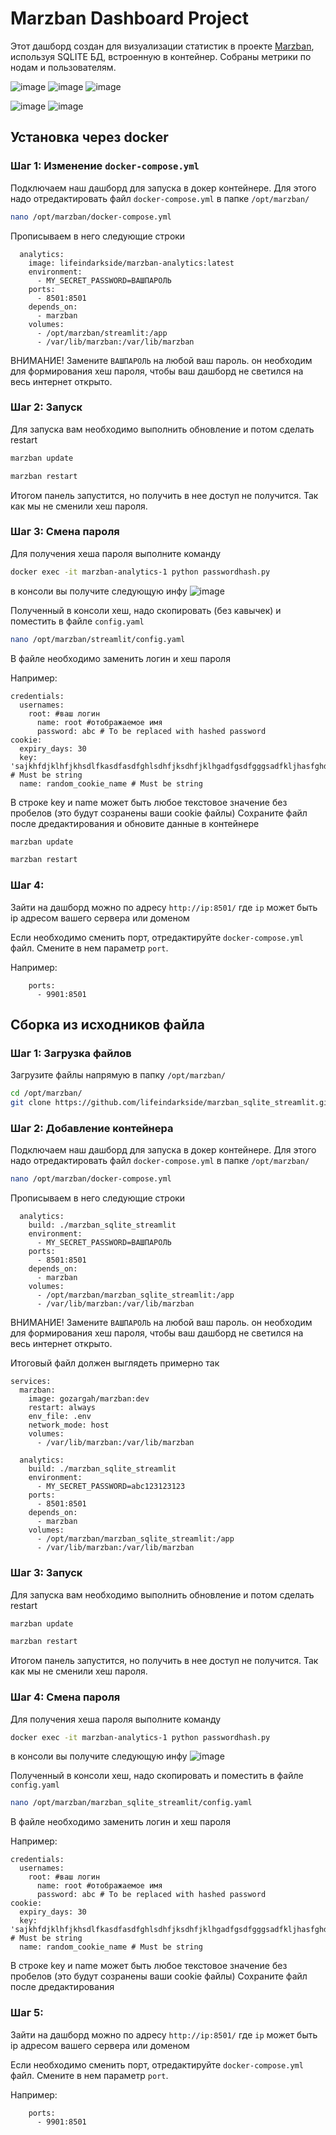 # Marzban Dashboard Project

Этот дашборд создан для визуализации статистик в проекте [Marzban](https://github.com/Gozargah/Marzban), используя SQLITE БД, встроенную в контейнер.
Собраны метрики по нодам и пользователям. 

![image](https://github.com/lifeindarkside/marzban_sqlite_streamlit/assets/66727826/2fd39235-9139-46a2-a734-2e200edf7861)
![image](https://github.com/lifeindarkside/marzban_sqlite_streamlit/assets/66727826/daaca12f-0e37-4542-a303-e44bb31c6b04)
![image](https://github.com/lifeindarkside/marzban_sqlite_streamlit/assets/66727826/6b54c4ce-f303-4bcb-8070-93ab9e8de191)

![image](https://github.com/lifeindarkside/marzban_mysql_streamlit/assets/66727826/8fcd7d19-1a5f-408d-8f83-7d5afc5da219)
![image](https://github.com/lifeindarkside/marzban_mysql_streamlit/assets/66727826/f55a79ec-2889-4897-8500-540a44c09b7b)


## Установка через docker

### Шаг 1: Изменение `docker-compose.yml`

Подключаем наш дашборд для запуска в докер контейнере. Для этого надо отредактировать файл `docker-compose.yml` в папке `/opt/marzban/` 

```bash
nano /opt/marzban/docker-compose.yml
```
Прописываем в него следующие строки
```
  analytics:
    image: lifeindarkside/marzban-analytics:latest
    environment: 
      - MY_SECRET_PASSWORD=ВАШПАРОЛЬ
    ports:
      - 8501:8501
    depends_on:
      - marzban
    volumes:
      - /opt/marzban/streamlit:/app
      - /var/lib/marzban:/var/lib/marzban
```

ВНИМАНИЕ! Замените `ВАШПАРОЛЬ` на любой ваш пароль. он необходим для формирования хеш пароля, чтобы ваш дашборд не светился на весь интернет открыто.

### Шаг 2: Запуск

Для запуска вам необходимо выполнить обновление и потом сделать restart

```bash
marzban update
```

```bash
marzban restart
```

Итогом панель запустится, но получить в нее доступ не получится. Так как мы не сменили хеш пароля.

### Шаг 3: Смена пароля

Для получения хеша пароля выполните команду 

```bash
docker exec -it marzban-analytics-1 python passwordhash.py
```

в консоли вы получите следующую инфу 
![image](https://github.com/lifeindarkside/marzban_sqlite_streamlit/assets/66727826/767371a6-9de9-49a5-abce-573183036a6f)

Полученный в консоли хеш, надо скопировать (без кавычек) и поместить в файле `config.yaml`

```bash
nano /opt/marzban/streamlit/config.yaml
```

В файле необходимо заменить логин и хеш пароля

Например:

```
credentials:
  usernames:
    root: #ваш логин
      name: root #отображаемое имя
      password: abc # To be replaced with hashed password
cookie:
  expiry_days: 30
  key: 'sajkhfdjklhfjkhsdlfkasdfasdfghlsdhfjksdhfjklhgadfgsdfgggsadfkljhasfghddfshdfhfgh9ogsdfgsdfgwwrhfgjrufgheruhwewerwerwergf' # Must be string
  name: random_cookie_name # Must be string
```
В строке key и name может быть любое текстовое значение без пробелов (это будут созранены ваши cookie файлы)
Сохраните файл после дредактирования и обновите данные в контейнере

```bash
marzban update
```

```bash
marzban restart
```

### Шаг 4:
Зайти на дашборд можно по адресу 
`http://ip:8501/`
где `ip` может быть ip адресом вашего сервера или доменом

Если необходимо сменить порт, отредактируйте `docker-compose.yml` файл. Смените в нем параметр `port`.

Например:
```
    ports:
      - 9901:8501
```




## Сборка из исходников файла

### Шаг 1: Загрузка файлов

Загрузите файлы напрямую в папку `/opt/marzban/`

```bash
cd /opt/marzban/
git clone https://github.com/lifeindarkside/marzban_sqlite_streamlit.git
```

### Шаг 2: Добавление контейнера

Подключаем наш дашборд для запуска в докер контейнере. Для этого надо отредактировать файл `docker-compose.yml` в папке `/opt/marzban/` 

```bash
nano /opt/marzban/docker-compose.yml
```

Прописываем в него следующие строки
```
  analytics:
    build: ./marzban_sqlite_streamlit
    environment: 
      - MY_SECRET_PASSWORD=ВАШПАРОЛЬ
    ports:
      - 8501:8501
    depends_on:
      - marzban
    volumes:
      - /opt/marzban/marzban_sqlite_streamlit:/app
      - /var/lib/marzban:/var/lib/marzban
```

ВНИМАНИЕ! Замените `ВАШПАРОЛЬ` на любой ваш пароль. он необходим для формирования хеш пароля, чтобы ваш дашборд не светился на весь интернет открыто.

Итоговый файл должен выглядеть примерно так
```
services:
  marzban:
    image: gozargah/marzban:dev
    restart: always
    env_file: .env
    network_mode: host
    volumes:
      - /var/lib/marzban:/var/lib/marzban

  analytics:
    build: ./marzban_sqlite_streamlit
    environment: 
      - MY_SECRET_PASSWORD=abc123123123
    ports:
      - 8501:8501
    depends_on:
      - marzban
    volumes:
      - /opt/marzban/marzban_sqlite_streamlit:/app
      - /var/lib/marzban:/var/lib/marzban
```

### Шаг 3: Запуск

Для запуска вам необходимо выполнить обновление и потом сделать restart

```bash
marzban update
```

```bash
marzban restart
```

Итогом панель запустится, но получить в нее доступ не получится. Так как мы не сменили хеш пароля.

### Шаг 4: Смена пароля

Для получения хеша пароля выполните команду 

```bash
docker exec -it marzban-analytics-1 python passwordhash.py
```

в консоли вы получите следующую инфу 
![image](https://github.com/lifeindarkside/marzban_sqlite_streamlit/assets/66727826/767371a6-9de9-49a5-abce-573183036a6f)

Полученный в консоли хеш, надо скопировать и поместить в файле `config.yaml`

```bash
nano /opt/marzban/marzban_sqlite_streamlit/config.yaml
```

В файле необходимо заменить логин и хеш пароля

Например:

```
credentials:
  usernames:
    root: #ваш логин
      name: root #отображаемое имя
      password: abc # To be replaced with hashed password
cookie:
  expiry_days: 30
  key: 'sajkhfdjklhfjkhsdlfkasdfasdfghlsdhfjksdhfjklhgadfgsdfgggsadfkljhasfghddfshdfhfgh9ogsdfgsdfgwwrhfgjrufgheruhwewerwerwergf' # Must be string
  name: random_cookie_name # Must be string
```
В строке key и name может быть любое текстовое значение без пробелов (это будут созранены ваши cookie файлы)
Сохраните файл после дредактирования

### Шаг 5:
Зайти на дашборд можно по адресу 
`http://ip:8501/`
где `ip` может быть ip адресом вашего сервера или доменом

Если необходимо сменить порт, отредактируйте `docker-compose.yml` файл. Смените в нем параметр `port`.

Например:
```
    ports:
      - 9901:8501
```





